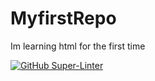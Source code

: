 # MyfirstRepo
Im learning html for the first time


[![GitHub Super-Linter](https://github.com/<Joseph123231>/<MyfirstRepo>/workflows/Lint%20Code%20Base/badge.svg)](https://github.com/marketplace/actions/super-linter)
